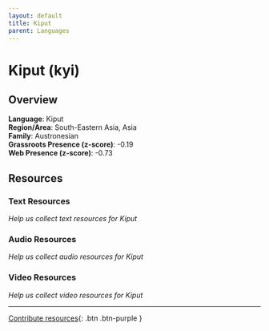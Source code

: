 ```yaml
---
layout: default
title: Kiput
parent: Languages
---
```


# Kiput (kyi)

## Overview

**Language**: Kiput  
**Region/Area**: South-Eastern Asia, Asia  
**Family**: Austronesian  
**Grassroots Presence (z-score)**: -0.19  
**Web Presence (z-score)**: -0.73  

## Resources

### Text Resources
*Help us collect text resources for Kiput*

### Audio Resources
*Help us collect audio resources for Kiput*

### Video Resources
*Help us collect video resources for Kiput*

---

[Contribute resources](https://forms.office.com/e/1SfLJx3u1r){: .btn .btn-purple }

